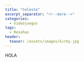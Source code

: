 ```yaml
---
title: "Celeste"
excerpt_separator: "<!--more-->"
categories:
  - Videojuegos
tags:
  - Reseñas
header:
  teaser: /assets/images/kirby.jpg
---
```



HOLA 